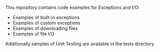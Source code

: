 This repository contains code examples for Exceptions and I/O:
* Examples of built-in exceptions
* Examples of custom exceptions
* Examples of downloading files
* Examples of file I/O

Additionally samples of Unit Testing are available in the tests directory.